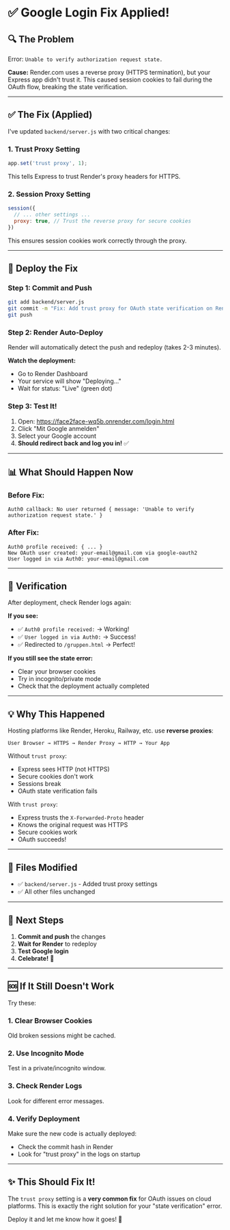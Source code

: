 # ✅ Google Login Fix Applied!

## 🔍 The Problem

Error: `Unable to verify authorization request state.`

**Cause:** Render.com uses a reverse proxy (HTTPS termination), but your Express app didn't trust it. This caused session cookies to fail during the OAuth flow, breaking the state verification.

---

## ✅ The Fix (Applied)

I've updated `backend/server.js` with two critical changes:

### 1. Trust Proxy Setting
```javascript
app.set('trust proxy', 1);
```
This tells Express to trust Render's proxy headers for HTTPS.

### 2. Session Proxy Setting
```javascript
session({
  // ... other settings ...
  proxy: true, // Trust the reverse proxy for secure cookies
})
```
This ensures session cookies work correctly through the proxy.

---

## 🚀 Deploy the Fix

### Step 1: Commit and Push
```bash
git add backend/server.js
git commit -m "Fix: Add trust proxy for OAuth state verification on Render"
git push
```

### Step 2: Render Auto-Deploy
Render will automatically detect the push and redeploy (takes 2-3 minutes).

**Watch the deployment:**
- Go to Render Dashboard
- Your service will show "Deploying..."
- Wait for status: "Live" (green dot)

### Step 3: Test It!
1. Open: https://face2face-wq5b.onrender.com/login.html
2. Click "Mit Google anmelden"
3. Select your Google account
4. **Should redirect back and log you in!** ✅

---

## 📊 What Should Happen Now

### Before Fix:
```
Auth0 callback: No user returned { message: 'Unable to verify authorization request state.' }
```

### After Fix:
```
Auth0 profile received: { ... }
New OAuth user created: your-email@gmail.com via google-oauth2
User logged in via Auth0: your-email@gmail.com
```

---

## 🧪 Verification

After deployment, check Render logs again:

**If you see:**
- ✅ `Auth0 profile received:` → Working!
- ✅ `User logged in via Auth0:` → Success!
- ✅ Redirected to `/gruppen.html` → Perfect!

**If you still see the state error:**
- Clear your browser cookies
- Try in incognito/private mode
- Check that the deployment actually completed

---

## 💡 Why This Happened

Hosting platforms like Render, Heroku, Railway, etc. use **reverse proxies**:

```
User Browser → HTTPS → Render Proxy → HTTP → Your App
```

Without `trust proxy`:
- Express sees HTTP (not HTTPS)
- Secure cookies don't work
- Sessions break
- OAuth state verification fails

With `trust proxy`:
- Express trusts the `X-Forwarded-Proto` header
- Knows the original request was HTTPS
- Secure cookies work
- OAuth succeeds!

---

## 📝 Files Modified

- ✅ `backend/server.js` - Added trust proxy settings
- ✅ All other files unchanged

---

## 🎯 Next Steps

1. **Commit and push** the changes
2. **Wait for Render** to redeploy
3. **Test Google login**
4. **Celebrate!** 🎉

---

## 🆘 If It Still Doesn't Work

Try these:

### 1. Clear Browser Cookies
Old broken sessions might be cached.

### 2. Use Incognito Mode
Test in a private/incognito window.

### 3. Check Render Logs
Look for different error messages.

### 4. Verify Deployment
Make sure the new code is actually deployed:
- Check the commit hash in Render
- Look for "trust proxy" in the logs on startup

---

## ✨ This Should Fix It!

The `trust proxy` setting is a **very common fix** for OAuth issues on cloud platforms. This is exactly the right solution for your "state verification" error.

Deploy it and let me know how it goes! 🚀

